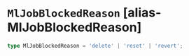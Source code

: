 # `MlJobBlockedReason` [alias-MlJobBlockedReason]
```typescript
type MlJobBlockedReason = 'delete' | 'reset' | 'revert';
```

